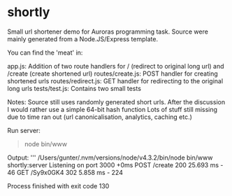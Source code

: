 # shortly

Small url shortener demo for Auroras programming task.
Source were mainly generated from a Node.JS/Express template.

You can find the 'meat' in:

app.js: Addition of two route handlers for / (redirect to original long url) and /create (create shortened url)
routes/create.js: POST handler for creating shortened urls
routes/redirect.js: GET handler for redirecting to the original long urls
tests/test.js: Contains two small tests

Notes:
Source still uses randomly generated short urls. After the discussion I would rather use a simple 64-bit hash function
Lots of stuff still missing due to time ran out (url canonicalisation, analytics, caching etc.)

Run server:
> node bin/www

Output:
'''
/Users/gunter/.nvm/versions/node/v4.3.2/bin/node bin/www
  shortly:server Listening on port 3000 +0ms
POST /create 200 25.693 ms - 46
GET /Sy9x0GK4 302 5.858 ms - 224

Process finished with exit code 130
